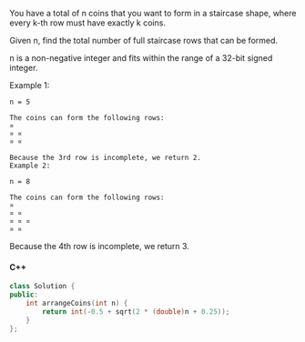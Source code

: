 You have a total of n coins that you want to form in a staircase shape, where every k-th row must have exactly k coins.

Given n, find the total number of full staircase rows that can be formed.

n is a non-negative integer and fits within the range of a 32-bit signed integer.

Example 1:

```
n = 5

The coins can form the following rows:
¤
¤ ¤
¤ ¤

Because the 3rd row is incomplete, we return 2.
Example 2:

n = 8

The coins can form the following rows:
¤
¤ ¤
¤ ¤ ¤
¤ ¤
```

Because the 4th row is incomplete, we return 3.

#### C++

```cpp
class Solution {
public:
    int arrangeCoins(int n) {
        return int(-0.5 + sqrt(2 * (double)n + 0.25));
    }
};
```
